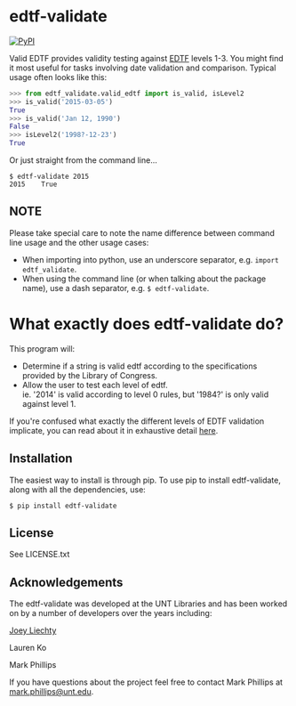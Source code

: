 edtf-validate
=========================
[![PyPI](https://img.shields.io/pypi/v/edtf-validate.svg)](https://pypi.python.org/pypi/edtf-validate)

Valid EDTF provides validity testing against [EDTF](http://www.loc.gov/standards/datetime/pre-submission.html)
levels 1-3. You might find it most useful for tasks involving date validation and comparison. Typical usage often looks like this:

```python
>>> from edtf_validate.valid_edtf import is_valid, isLevel2
>>> is_valid('2015-03-05')
True
>>> is_valid('Jan 12, 1990')
False
>>> isLevel2('1998?-12-23')
True
```

Or just straight from the command line...

```console
$ edtf-validate 2015
2015	True
```

NOTE
----

Please take special care to note the name difference between command line usage and the other usage cases:

* When importing into python, use an underscore separator, e.g. `import edtf_validate`.
* When using the command line (or when talking about the package name), use a dash separator, e.g. `$ edtf-validate`.

What exactly does edtf-validate do?
===============================================

This program will:

* Determine if a string is valid edtf according to the specifications provided by the Library of Congress.
* Allow the user to test each level of edtf.  
  ie. '2014' is valid according to level 0 rules, but '1984?' is only valid against level 1.

If you're confused what exactly the different levels of EDTF validation implicate, you can read about it in exhaustive detail [here](http://www.loc.gov/standards/datetime/pre-submission.html).


Installation
------------

The easiest way to install is through pip. To use pip to install edtf-validate, along with all the dependencies, use:

```console
$ pip install edtf-validate
```


License
-------

See LICENSE.txt


Acknowledgements
----------------

The edtf-validate was developed at the UNT Libraries and has been worked on by a number of developers over the years including:

[Joey Liechty](https://github.com/yeahdef)

Lauren Ko  

Mark Phillips  

If you have questions about the project feel free to contact Mark Phillips at mark.phillips@unt.edu.
